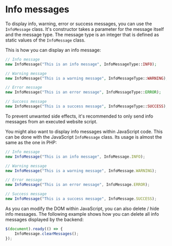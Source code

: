 # Info messages
To display info, warning, error or success messages, you can use the `InfoMessage` class. It's constructor takes a parameter for the message itself and the message type. The message type is an integer that is defined as static values of the `InfoMessage` class.

This is how you can display an info message:
```php
// Info message
new InfoMessage("This is an info message", InfoMessageType::INFO);

// Warning message
new InfoMessage("This is a warning message", InfoMessageType::WARNING);

// Error message
new InfoMessage("This is an error message", InfoMessageType::ERROR);

// Success message
new InfoMessage("This is a success message", InfoMessageType::SUCCESS);
```
To prevent unwanted side effects, it's recommended to only send info messages from an executed website script.

You might also want to display info messages within JavaScript code. This can be done with the JavaScript `InfoMessage` class. Its usage is almost the same as the one in PHP:
```js
// Info message
new InfoMessage("This is an info message", InfoMessage.INFO);

// Warning message
new InfoMessage("This is a warning message", InfoMessage.WARNING);

// Error message
new InfoMessage("This is an error message", InfoMessage.ERROR);

// Success message
new InfoMessage("This is a success message", InfoMessage.SUCCESS);
```

As you can modify the DOM within JavaScript, you can also delete / hide info messages. The following example shows how you can delete all info messages displayed by the backend:
```js
$(document).ready(() => {
    InfoMessage.clearMessages();
});
```
